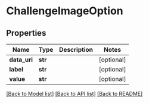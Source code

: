 # ChallengeImageOption

## Properties
Name | Type | Description | Notes
------------ | ------------- | ------------- | -------------
**data_uri** | **str** |  | [optional] 
**label** | **str** |  | [optional] 
**value** | **str** |  | [optional] 

[[Back to Model list]](../README.md#documentation-for-models) [[Back to API list]](../README.md#documentation-for-api-endpoints) [[Back to README]](../README.md)


